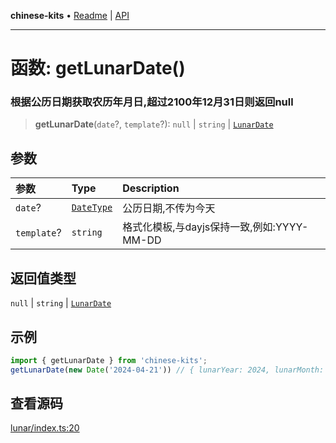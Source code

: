 **chinese-kits** • [Readme](../README.md) \| [API](../globals.md)

***

# 函数: getLunarDate()

### 根据公历日期获取农历年月日,超过2100年12月31日则返回null

<a id="undefined" name="undefined"></a>

> **getLunarDate**(`date`?, `template`?): `null` \| `string` \| [`LunarDate`](../type-aliases/LunarDate.md)

## 参数

| 参数 | Type | Description |
| :------ | :------ | :------ |
| `date`? | [`DateType`](../type-aliases/DateType.md) | 公历日期,不传为今天 |
| `template`? | `string` | 格式化模板,与dayjs保持一致,例如:YYYY-MM-DD |

## 返回值类型

`null` \| `string` \| [`LunarDate`](../type-aliases/LunarDate.md)

## 示例

```ts
import { getLunarDate } from 'chinese-kits';
getLunarDate(new Date('2024-04-21')) // { lunarYear: 2024, lunarMonth: 3, lunarDay: 13 }
```

## 查看源码

[lunar/index.ts:20](https://github.com/hacxy/chinese-kits/blob/a681c346e928509daa8553fdd260fd31fe2b30cc/src/lunar/index.ts#L20)
